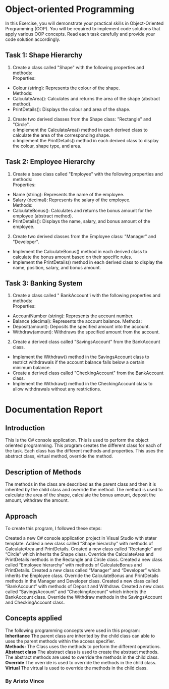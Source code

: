 # Object-oriented Programming
In this Exercise, you will demonstrate your practical skills in Object-Oriented Programming (OOP). You will be required to implement code solutions that apply various OOP concepts. Read each task carefully and provide your code solution accordingly.
## Task 1: Shape Hierarchy
1. Create a class called "Shape" with the following properties and methods:<br>
Properties: 
* Colour (string): Represents the colour of the shape.<br>
Methods:
* CalculateArea(): Calculates and returns the area of the shape (abstract method).
* PrintDetails(): Displays the colour and area of the shape.<br>
2. Create two derived classes from the Shape class: "Rectangle" and "Circle". <br>
o Implement the CalculateArea() method in each derived class to calculate the area of the corresponding shape.<br>
o Implement the PrintDetaiIs() method in each derived class to display the colour, shape type, and area.<br>
## Task 2: Employee Hierarchy
1. Create a base class called "Employee" with the following properties and methods:<br>
Properties:
* Name (string): Represents the name of the employee.
* Salary (decimal): Represents the salary of the employee.<br>
Methods:
* CalculateBonus(): Calculates and returns the bonus amount for the employee
(abstract method).
* PrintDetails(): Displays the name, salary, and bonus amount of the employee.
2. Create two derived classes from the Employee class: "Manager" and "Developer".
* Implement the CalculateBonus() method in each derived class to calculate the bonus amount based on their specific rules.
*  Implement the PrintDetaiIs() method in each derived class to display the name, position, salary, and bonus amount.
## Task 3: Banking System
1. Create a class called " BankAccount'i with the following properties and methods:<br>
Properties:
* AccountNumber (string): Represents the account number.
* Balance (decimal): Represents the account balance.
Methods:
* Deposit(amount): Deposits the specified amount into the account.
* Withdraw(amount): Withdraws the specified amount from the account.
2. Create a derived class called "SavingsAccount" from the BankAccount class.
* Implement the Withdraw() method in the SavingsAccount class to restrict withdrawals if the account balance falls below a certain minimum balance.
* Create a derived class called "CheckingAccount" from the BankAccount class.
* Implement the Withdraw() method in the CheckingAccount class to allow withdrawals without any restrictions.

# Documentation Report
## Introduction
This is the C# console application. This is used to perform the object oriented programming. This program creates the different class for each of the task. Each class has the different methods and properties. This uses the abstract class, virtual method, override the method.
## Description of Methods
The methods in the class are described as the parent class and then it is inherited by the child class and override the method. The method is used to calculate the area of the shape, calculate the bonus amount, deposit the amount, withdraw the amount.

## Approach
To create this program, I followed these steps:

Created a new C# console application project in Visual Studio with stater template. Added a new class called “Shape hierarchy” with methods of CalculateArea and PrintDetails. Created a new class called “Rectangle” and “Circle” which inherits the Shape class. Override the CalculateArea and PrintDetails methods in the Rectangle and Circle class. Created a new class called “Employee hierarchy” with methods of CalculateBonus and PrintDetails. Created a new class called “Manager” and “Developer” which inherits the Employee class. Override the CalculateBonus and PrintDetails methods in the Manager and Developer class. Created a new class called “BankAccount” with methods of Deposit and Withdraw. Created a new class called “SavingsAccount” and “CheckingAccount” which inherits the BankAccount class. Override the Withdraw methods in the SavingsAccount and CheckingAccount class.
## Concepts applied
The following programming concepts were used in this program:
**Inheritance** The parent class are inherited by the child class can able to uses the parent methods within the access specifier.<br>
**Methods:** The Class uses the methods to perform the different operations.<br>
**Abstract class** The abstract class is used to create the abstract methods. The abstract methods are used to override the methods in the child class.<br>
**Override** The override is used to override the methods in the child class.<br>
**Virtual** The virtual is used to override the methods in the child class.<br>

### By Aristo Vince
